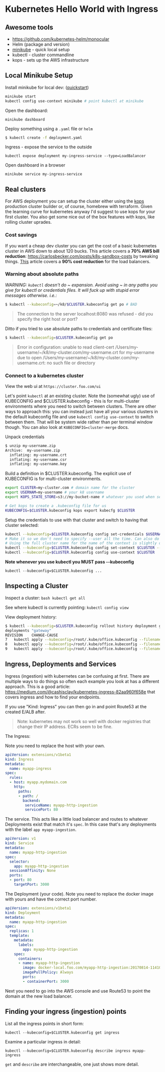# Kubernetes Hello World with Ingress

## Awesome tools

* <https://github.com/kubernetes-helm/monocular>
* Helm (package and version)
* [minikube](https://kubernetes.io/docs/getting-started-guides/minikube) - quick local setup
* kubectl - cluster commandline
* kops - sets up the AWS infrastructure

## Local Minikube Setup

Install minikube for local dev: ([quickstart](https://kubernetes.io/docs/getting-started-guides/minikube/))

```bash
minikube start
kubectl config use-context minikube # point kubectl at minikube
```

Open the dashboard:

```
minikube dashboard
```

Deploy something using a `.yaml` file or `helm`

```bash
$ kubectl create -f deployment.yaml
```

Ingress - expose the service to the outside

```
kubectl expose deployment my-ingress-service --type=LoadBalancer
```

Open dashboard in a browser

```
minikube service my-ingress-service
```

## Real clusters

For AWS deployment you can setup the cluster either using the [kops](https://github.com/kubernetes/kops) production cluster builder or, of course, homebrew with terraform. Given the learning curve for kubernetes anyway I'd suggest to use kops for your first cluster. You also get some nice out of the box features with kops, like rolling cluster uprades.

### Cost savings

If you want a cheap dev cluster you can get the cost of a basic kubernetes cluster in AWS down to about 120 bucks. This article covers a **70% AWS bill reduction**: <https://carlosbecker.com/posts/k8s-sandbox-costs> by tweaking things. [This](https://medium.com/cognitoiq/how-cognitoiq-are-using-application-load-balancers-to-cut-elastic-load-balancing-cost-by-90-78d4e980624b) article covers a **90% cost reduction** for the load balancers.

### Warning about absolute paths

*WARNING: `kubectl` doesn't do ~ expansion. Avoid using ~ in any paths you give for kubectl or credentials files. It will fuck up with stupid error messages otherwise. i.e.:*

```bash
$ kubectl --kubeconfig=~/k8/$CLUSTER.kubeconfig get po # BAD
```

> The connection to the server localhost:8080 was refused - did you specify the right host or port?

Ditto if you tried to use absolute paths to credentials and certificate files:

```bash
$ kubectl --kubeconfig=$CLUSTER.kubeconfig get po
```

> Error in configuration:
> unable to read client-cert /Users/my-username/\~/k8/my-cluster.com/my-username.crt for my-username due to open /Users/my-username/\~/k8/my-cluster.com/my-username.crt: no such file or directory

### Connect to a kubernetes cluster

View the web ui at `https://cluster.foo.com/ui`

Let's point `kubectl` at an existing cluster. Note the (somewhat ugly) use of KUBECONFIG and $CLUSTER.kubeconfig - this is for multi-cluster environments where you need to switch between clusters. There are other ways to approach this: you can instead just have all your various clusters in the default kubeconfig file and use `kubectl config use-context` to switch between them. That will be system wide rather than per terminal window though. You can also look at `KUBECONFIG=cluster-merge` docs. 

Unpack credentials

```bash
$ unzip my-username.zip
Archive:  my-username.zip
  inflating: my-username.crt
  inflating: my-username.csr
  inflating: my-username.key
```
  
Build a definition in $CLUSTER.kubeconfig. The explicit use of KUBECONFIG is for multi-cluster environments.

```bash
export CLUSTER=my-cluster.com # domain name for the cluster
export USERNAM=my-username # your k8 username
export KOPS_STATE_STORE=s3://my-bucket-name # whatever you used when setting up with kops

# Get kops to create a .kubeconfig file for us
KUBECONFIG=$CLUSTER.kubeconfig kops export kubecfg $CLUSTER
```

Setup the credentials to use with that cluster and switch to having that cluster selected:

```bash
kubectl --kubeconfig=$CLUSTER.kubeconfig config set-credentials $USERNAM --client-key=$USERNAM.key --client-certificate=$USERNAM.crt
# Make it so we don't need to specify --user all the time. Can also do this for --namespace
# Using the full cluster name for the name of the context is slightly overkill, we could use any string
kubectl --kubeconfig=$CLUSTER.kubeconfig config set-context $CLUSTER --user $USERNAM
kubectl --kubeconfig=$CLUSTER.kubeconfig config use-context $CLUSTER
```

**Note whenever you use kubectl you MUST pass --kubeconfig**

```
kubectl --kubeconfig=$CLUSTER.kubeconfig ...
```

## Inspecting a Cluster

Inspect a cluster: `bash kubectl get all`

See where kubectl is currently pointing: `kubectl config view`

View deployment history:

```bash
$ kubectl --kubeconfig=$CLUSTER.kubeconfig rollout history deployment gateway
deployments "gateway"
REVISION	CHANGE-CAUSE
7	kubectl apply --kubeconfig=/root/.kube/office.kubeconfig --filename=/root/.kube/app-configs/gateway-v53.yaml --record=true
8	kubectl apply --kubeconfig=/root/.kube/office.kubeconfig --filename=/root/.kube/app-configs/gateway-v57.yaml --record=true
9	kubectl apply --kubeconfig=/root/.kube/office.kubeconfig --filename=/root/.kube/app-configs/gateway-v58.yaml --record=true
```

## Ingress, Deployments and Services

Ingress (ingestion) with kubernetes can be confusing at first. There are multiple ways to do things so often each example you look at has a different approach. This is a good article: <https://medium.com/@cashisclay/kubernetes-ingress-82aa960f658e> that covers ingress and how to find your endpoints.

If you use "Kind: Ingress" you can then go in and point Route53 at the created E/ALB after.

> Note: kubernetes may not work so well with docker registries that change their IP address. ECRs seem to be fine.

The Ingress:

Note you need to replace the host with your own.

```yaml
apiVersion: extensions/v1beta1
kind: Ingress
metadata:
  name: myapp-ingress
spec:
  rules:
  - host: myapp.mydomain.com
    http:
      paths:
      - path: /
        backend:
         serviceName: myapp-http-ingestion
         servicePort: 80
```

The service. This acts like a little load balancer and routes to whatever Deployments exist that match it's `spec`. In this case that's any deployments with the label `app myapp-ingestion`.

```yaml
apiVersion: v1
kind: Service
metadata:
  name: myapp-http-ingestion
spec:
  selector:
    app: myapp-http-ingestion
  sessionAffinity: None
  ports:
  - port: 80
    targetPort: 3000
```

The Deployment (your code). Note you need to replace the docker image with yours and have the correct port number.

```yaml
apiVersion: extensions/v1beta1
kind: Deployment
metadata:
  name: myapp-http-ingestion
spec:
  replicas: 1
  template:
    metadata:
      labels:
        app: myapp-http-ingestion
    spec:
      containers:
      - name: myapp-http-ingestion
        image: docker-local.foo.com/myapp-http-ingestion:20170814-114105-a7df29e.12
        imagePullPolicy: Always
        ports:
        - containerPort: 3000
```

Next you need to go into the AWS console and use Route53 to point the domain at the new load balancer.

## Finding your ingress (ingestion) points

List all the ingress points in short form:

```
kubectl --kubeconfig=$CLUSTER.kubeconfig get ingress
```

Examine a particular ingress in detail:

```
kubectl --kubeconfig=$CLUSTER.kubeconfig describe ingress myapp-ingress
```

`get` and `describe` are interchangeable, one just shows more detail.